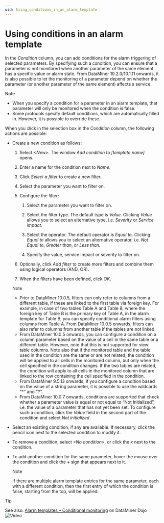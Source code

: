 ```yaml
---
uid: Using_conditions_in_an_alarm_template
---
```


# Using conditions in an alarm template

In the *Condition* column, you can add conditions for the alarm triggering of selected parameters. By specifying such a condition, you can ensure that a parameter is not monitored when another parameter of the same element has a specific value or alarm state. From DataMiner 10.2.0/10.1.11 onwards, it is also possible to let the monitoring of a parameter depend on whether the parameter (or another parameter of the same element) affects a service.

> [!NOTE]
>
> - When you specify a condition for a parameter in an alarm template, that parameter will only be monitored when the condition is false.
> - Some protocols specify default conditions, which are automatically filled in. However, it is possible to override these.

When you click in the selection box in the *Condition* column, the following actions are possible:

- Create a new condition as follows:

  1. Select *\<New>*. The window *Add condition to \[template name\]* opens.

  1. Enter a name for the condition next to *Name*.

  1. Click *Select a filter* to create a new filter.

  1. Select the parameter you want to filter on.

  1. Configure the filter:

     1. Select the parameter you want to filter on.

     1. Select the filter type. The default type is *Value*. Clicking *Value* allows you to select an alternative type, i.e. *Severity* or *Service impact*.

     1. Select the operator. The default operator is *Equal to*. Clicking *Equal to* allows you to select an alternative operator, i.e. *Not Equal to*, *Greater than*, or *Less than*.

     1. Specify the value, service impact or severity to filter on.

  1. Optionally, click *Add filter* to create more filters and combine them using logical operators (AND, OR).

  1. When the filters have been defined, click *OK*.

  > [!NOTE]
  >
  > - Prior to DataMiner 10.0.5, filters can only refer to columns from a different table, if these are linked to the first table via foreign key. For example, in case of two tables Table A and Table B, where the foreign key of Table B is the primary key of Table A, in the alarm template for Table B, you can specify conditional alarm filters using columns from Table A. From DataMiner 10.0.5 onwards, filters can also refer to columns from another table if the tables are not linked.
  > - From DataMiner 10.0.5 onwards, you can configure a condition on a column parameter based on the value of a cell in the same table or a different table. However, note that this is not supported for view table columns. Note also that if the monitored table and the table used in the condition are the same or are not related, the condition will be applied to all cells in the monitored column, but only when the cell specified in the condition changes. If the two tables are related, the condition will apply to all cells in the monitored column that are linked to the row containing the cell specified in the condition.
  > - From DataMiner 9.5.13 onwards, if you configure a condition based on the value of a string parameter, it is possible to use the wildcards "\*" and "?".
  > - From DataMiner 10.0.7 onwards, conditions are supported that check whether a parameter value is equal or not equal to “Not Initialized”, i.e. the value of a parameter that has not yet been set. To configure such a condition, click the *Value* field in the second part of the condition and select *Not initialized*.

- Select an existing condition, if any are available. If necessary, click the pencil icon next to the selected condition to modify it.

- To remove a condition, select *\<No condition>*, or click the *x* next to the condition.

- To add another condition for the same parameter, hover the mouse over the condition and click the *+* sign that appears next to it.

  > [!NOTE]
  > If there are multiple alarm template entries for the same parameter, each with a different condition, then the first entry of which the condition is false, starting from the top, will be applied.

> [!TIP]
> See also: [Alarm templates – Conditional monitoring](https://community.dataminer.services/video/alarm-templates-conditional-monitoring/) on DataMiner Dojo ![Video](~/user-guide/images/video_Duo.png)

